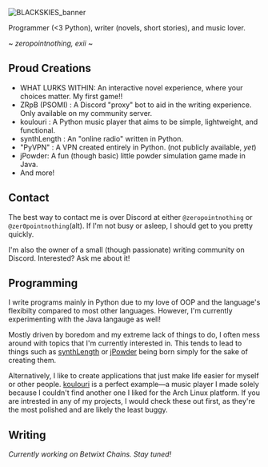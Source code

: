 <!--
<p align="center" position="relative">
  <img src="https://github.com/zeropointnothing/ZeroPointNothing/blob/main/twinklingstars.svg"" width="100%" height="100%" zindex="1">
</p>
hidden for performance. (high cpu for some reason. i blame the divs.)
-->

![BLACKSKIES_banner](https://github.com/user-attachments/assets/844faa45-a817-4661-a06a-3d1100d4b554)

Programmer (<3 Python), writer (novels, short stories), and music lover.

~ *zeropointnothing, exii* ~

## Proud Creations

- WHAT LURKS WITHIN: An interactive novel experience, where your choices matter. My first game!!
- ZRpB (PSOMI) : A Discord "proxy" bot to aid in the writing experience. Only available on my community server.
- koulouri : A Python music player that aims to be simple, lightweight, and functional.
- synthLength : An "online radio" written in Python.
- "PyVPN" : A VPN created entirely in Python. (not publicly available, *yet*)
- jPowder: A fun (though basic) little powder simulation game made in Java.
- And more!

## Contact

The best way to contact me is over Discord at either `@zeropointnothing` or `@zer0pointnothing`(alt). If I'm not busy or asleep, I should get to you pretty quickly.

I'm also the owner of a small (though passionate) writing community on Discord. Interested? Ask me about it!

## Programming

I write programs mainly in Python due to my love of OOP and the language's flexibilty compared to most other languages. However, I'm currently experimenting with the Java langauge as well!

Mostly driven by boredom and my extreme lack of things to do, I often mess around with topics that I'm currently interested in. This tends to lead to things such as [synthLength](https://github.com/zeropointnothing/radio) or [jPowder](https://github.com/zeropointnothing/jpowder) being born simply for the sake of creating them.

Alternatively, I like to create applications that just make life easier for myself or other people. [koulouri](https://github.com/zeropointnothing/koulouri) is a perfect example—a music player I made solely because I couldn't find another one I liked for the Arch Linux platform. If you are intrested in any of my projects, I would check these out first, as they're the most polished and are likely the least buggy.

## Writing

_Currently working on Betwixt Chains. Stay tuned!_

<!-- 
## Links

I do a *lot* of stuff. If you're interested in any of that, check me out on some of these other platforms!

woah html

- <a href="https://www.wattpad.com/user/zeropointnothing"><img src="https://github.com/zeropointnothing/ZeroPointNothing/blob/main/wplinkicon.png?raw=true" height=10px width=10px> Wattpad (full length novels, not anything weird)</a>
-->


